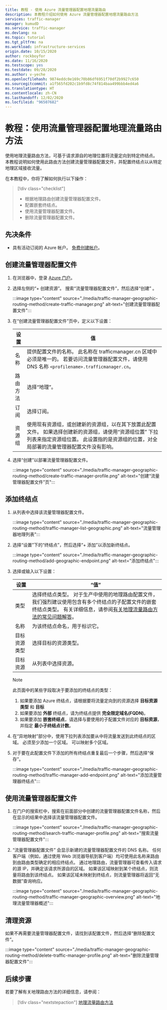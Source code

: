 ```yaml
---
title: 教程 - 使用 Azure 流量管理器配置地理流量路由
description: 本教程介绍如何使用 Azure 流量管理器配置地理流量路由方法
services: traffic-manager
manager: kumudD
ms.service: traffic-manager
ms.devlang: na
ms.topic: tutorial
ms.tgt_pltfrm: na
ms.workload: infrastructure-services
origin.date: 10/15/2020
author: rockboyfor
ms.date: 11/16/2020
ms.testscope: yes
ms.testdate: 09/28/2020
ms.author: v-yeche
ms.openlocfilehash: 9874eddc0e169c70b86df6951f70df2b9927c650
ms.sourcegitcommit: a1f565fd202c1b9fd8c74f814baa499bbb4ed4a6
ms.translationtype: HT
ms.contentlocale: zh-CN
ms.lasthandoff: 12/02/2020
ms.locfileid: "96507682"
---
```

# <a name="tutorial-configure-the-geographic-traffic-routing-method-using-traffic-manager"></a>教程：使用流量管理器配置地理流量路由方法

使用地理流量路由方法，可基于请求源自的地理位置将流量定向到特定终结点。 本教程说明如何使用此路由方法创建流量管理器配置文件，并配置终结点以从特定地理区域接收流量。

在本教程中，你将了解如何执行以下操作：
> [!div class="checklist"]
> - 根据地理路由创建流量管理器配置文件。
> - 配置嵌套终结点。
> - 使用流量管理器配置文件。
> - 删除流量管理器配置文件。

## <a name="prerequisites"></a>先决条件

* 具有活动订阅的 Azure 帐户。 [免费创建帐户](https://www.microsoft.com/china/azure/index.html?fromtype=cn)。

## <a name="create-a-traffic-manager-profile"></a>创建流量管理器配置文件

1. 在浏览器中，登录 [Azure 门户](https://portal.azure.cn)。

1. 选择左侧的“+ 创建资源”。 搜索“流量管理器配置文件”，然后选择“创建” 。

    :::image type="content" source="./media/traffic-manager-geographic-routing-method/create-traffic-manager.png" alt-text="创建流量管理器配置文件":::

1. 在“创建流量管理器配置文件”页中，定义以下设置：

    | 设置         | 值                                              |
    | --- | --- |
    | 名称            | 提供配置文件的名称。 此名称在 trafficmanager.cn 区域中必须是唯一的。 若要访问流量管理器配置文件，请使用 DNS 名称 `<profilename>.trafficmanager.cn`。 |    
    | 路由方法  | 选择“地理”。 |
    | 订阅    | 选择订阅。 |
    | 资源组   | 使用现有资源组，或创建新的资源组，以在其下放置此配置文件。 如果选择创建新的资源组，请使用“资源组位置”  下拉列表来指定资源组位置。 此设置指的是资源组的位置，对全局部署的流量管理器配置文件没有影响。 |

1. 选择“创建”以部署流量管理器配置文件。

    :::image type="content" source="./media/traffic-manager-geographic-routing-method/create-traffic-manager-profile.png" alt-text="创建“流量管理器配置文件”页":::

## <a name="add-endpoints"></a>添加终结点

1. 从列表中选择该流量管理器配置文件。

    :::image type="content" source="./media/traffic-manager-geographic-routing-method/traffic-manager-list-geographic.png" alt-text="流量管理器地理列表":::

1. 选择“设置”下的“终结点”，然后选择“+ 添加”以添加新终结点。

    :::image type="content" source="./media/traffic-manager-geographic-routing-method/add-geographic-endpoint.png" alt-text="添加终结点":::

1. 选择或输入以下设置： 

    | 设置                | “值”                                              |
    | --- | --- |
    | 类型                   | 选择终结点类型。 对于生产中使用的地理路由配置文件，我们强烈建议使用包含有多个终结点的子配置文件的嵌套终结点类型。 有关详细信息，请参阅[有关地理流量路由方法的常见问题解答](traffic-manager-FAQs.md)。 |    
    | 名称                   | 为该终结点命名，用于标识它。 |
    | 目标资源类型   | 选择目标的资源类型。 |
    | 目标资源        | 从列表中选择资源。 |

    > [!Note]
    > 此页面中的某些字段取决于要添加的终结点的类型：
    > 1. 如果要添加 Azure 终结点，请根据要将流量定向到的资源选择 **目标资源类型** 和 **目标**
    > 1. 如果要添加 **外部** 终结点，请为终结点提供 **完全限定域名(FQDN)**。
    > 1. 如果要添加 **嵌套终结点**，请选择与要使用的子配置文件对应的 **目标资源**，并指定 **最小子终结点计数**。

1. 在“异地映射”部分中，使用下拉列表添加要从中将流量发送到此终结点的区域。 必须至少添加一个区域。 可以映射多个区域。

1. 对于要在此配置文件下添加的所有终结点重复最后一个步骤，然后选择“保存”。

    :::image type="content" source="./media/traffic-manager-geographic-routing-method/traffic-manager-add-endpoint.png" alt-text="添加流量管理器终结点":::

## <a name="use-the-traffic-manager-profile"></a>使用流量管理器配置文件

1. 在门户的搜索栏中，搜索在前面部分中创建的流量管理器配置文件名称，然后在显示的结果中选择该流量管理器配置文件。

    :::image type="content" source="./media/traffic-manager-geographic-routing-method/search-traffic-manager-profile.png" alt-text="搜索流量管理器配置文件":::

1. “流量管理器配置文件”  会显示新建的流量管理器配置文件的 DNS 名称。 任何客户端（例如，通过使用 Web 浏览器导航到客户端）均可使用此名称来路由到由路由类型确定的相应终结点。 通过地理路由，流量管理器可查看传入请求的源 IP，并确定该请求所源自的区域。 如果该区域映射到某个终结点，则流量将路由到该终结点。 如果该区域未映射到终结点，则流量管理器将返回“无数据”查询响应。

    :::image type="content" source="./media/traffic-manager-geographic-routing-method/traffic-manager-geographic-overview.png" alt-text="地理流量管理器概述":::

## <a name="clean-up-resources"></a>清理资源

如果不再需要流量管理器配置文件，请找到该配置文件，然后选择“删除配置文件”。

:::image type="content" source="./media/traffic-manager-geographic-routing-method/delete-traffic-manager-profile.png" alt-text="删除流量管理器配置文件":::

## <a name="next-steps"></a>后续步骤

若要了解有关地理路由方法的详细信息，请参阅：

> [!div class="nextstepaction"]
> [地理流量路由方法](traffic-manager-routing-methods.md#geographic)

<!-- Update_Description: update meta properties, wording update, update link -->